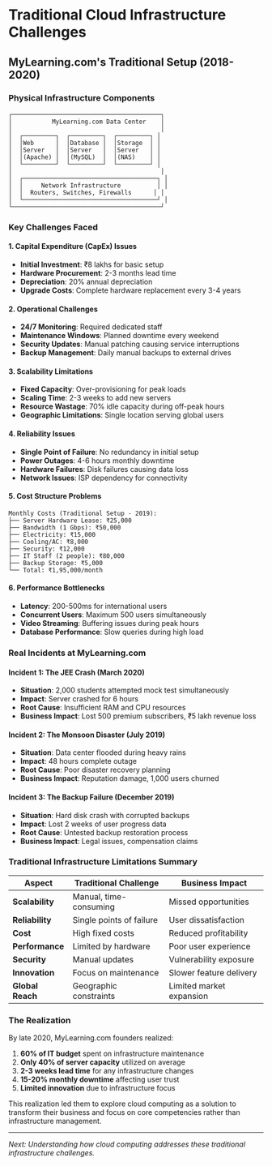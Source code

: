 # Traditional Cloud Infrastructure Challenges

## MyLearning.com's Traditional Setup (2018-2020)

### Physical Infrastructure Components
```
┌─────────────────────────────────────────┐
│           MyLearning.com Data Center    │
│                                         │
│  ┌─────────┐  ┌─────────┐  ┌─────────┐ │
│  │Web      │  │Database │  │Storage  │ │
│  │Server   │  │Server   │  │Server   │ │
│  │(Apache) │  │(MySQL)  │  │(NAS)    │ │
│  └─────────┘  └─────────┘  └─────────┘ │
│                                         │
│  ┌─────────────────────────────────────┐ │
│  │     Network Infrastructure          │ │
│  │  Routers, Switches, Firewalls      │ │
│  └─────────────────────────────────────┘ │
└─────────────────────────────────────────┘
```

### Key Challenges Faced

#### 1. Capital Expenditure (CapEx) Issues
- **Initial Investment**: ₹8 lakhs for basic setup
- **Hardware Procurement**: 2-3 months lead time
- **Depreciation**: 20% annual depreciation
- **Upgrade Costs**: Complete hardware replacement every 3-4 years

#### 2. Operational Challenges
- **24/7 Monitoring**: Required dedicated staff
- **Maintenance Windows**: Planned downtime every weekend
- **Security Updates**: Manual patching causing service interruptions
- **Backup Management**: Daily manual backups to external drives

#### 3. Scalability Limitations
- **Fixed Capacity**: Over-provisioning for peak loads
- **Scaling Time**: 2-3 weeks to add new servers
- **Resource Wastage**: 70% idle capacity during off-peak hours
- **Geographic Limitations**: Single location serving global users

#### 4. Reliability Issues
- **Single Point of Failure**: No redundancy in initial setup
- **Power Outages**: 4-6 hours monthly downtime
- **Hardware Failures**: Disk failures causing data loss
- **Network Issues**: ISP dependency for connectivity

#### 5. Cost Structure Problems
```
Monthly Costs (Traditional Setup - 2019):
├── Server Hardware Lease: ₹25,000
├── Bandwidth (1 Gbps): ₹50,000
├── Electricity: ₹15,000
├── Cooling/AC: ₹8,000
├── Security: ₹12,000
├── IT Staff (2 people): ₹80,000
├── Backup Storage: ₹5,000
└── Total: ₹1,95,000/month
```

#### 6. Performance Bottlenecks
- **Latency**: 200-500ms for international users
- **Concurrent Users**: Maximum 500 users simultaneously
- **Video Streaming**: Buffering issues during peak hours
- **Database Performance**: Slow queries during high load

### Real Incidents at MyLearning.com

#### Incident 1: The JEE Crash (March 2020)
- **Situation**: 2,000 students attempted mock test simultaneously
- **Impact**: Server crashed for 6 hours
- **Root Cause**: Insufficient RAM and CPU resources
- **Business Impact**: Lost 500 premium subscribers, ₹5 lakh revenue loss

#### Incident 2: The Monsoon Disaster (July 2019)
- **Situation**: Data center flooded during heavy rains
- **Impact**: 48 hours complete outage
- **Root Cause**: Poor disaster recovery planning
- **Business Impact**: Reputation damage, 1,000 users churned

#### Incident 3: The Backup Failure (December 2019)
- **Situation**: Hard disk crash with corrupted backups
- **Impact**: Lost 2 weeks of user progress data
- **Root Cause**: Untested backup restoration process
- **Business Impact**: Legal issues, compensation claims

### Traditional Infrastructure Limitations Summary

| Aspect | Traditional Challenge | Business Impact |
|--------|----------------------|-----------------|
| **Scalability** | Manual, time-consuming | Missed opportunities |
| **Reliability** | Single points of failure | User dissatisfaction |
| **Cost** | High fixed costs | Reduced profitability |
| **Performance** | Limited by hardware | Poor user experience |
| **Security** | Manual updates | Vulnerability exposure |
| **Innovation** | Focus on maintenance | Slower feature delivery |
| **Global Reach** | Geographic constraints | Limited market expansion |

### The Realization

By late 2020, MyLearning.com founders realized:

1. **60% of IT budget** spent on infrastructure maintenance
2. **Only 40% of server capacity** utilized on average
3. **2-3 weeks lead time** for any infrastructure changes
4. **15-20% monthly downtime** affecting user trust
5. **Limited innovation** due to infrastructure focus

This realization led them to explore cloud computing as a solution to transform their business and focus on core competencies rather than infrastructure management.

---

*Next: Understanding how cloud computing addresses these traditional infrastructure challenges.*